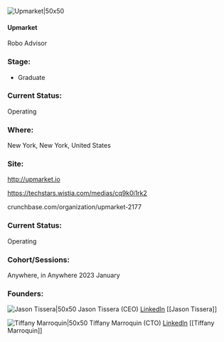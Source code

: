 

![Upmarket|50x50](https://apimg.techstars.com/profiles/1675829919794_368766.png)

#### Upmarket
Robo Advisor

### Stage: 
 - Graduate 

### Current Status: 
Operating

### Where:
New York, New York, United States

### Site:
http://upmarket.io

https://techstars.wistia.com/medias/cq9k0i1rk2

crunchbase.com/organization/upmarket-2177

### Current Status: 
Operating

### Cohort/Sessions: 
Anywhere, in Anywhere 2023 January

### Founders: 

![Jason Tissera|50x50]() Jason Tissera (CEO) [LinkedIn](https://linkedin.com/in/jason-tissera-46938028) [[Jason Tissera]]

![Tiffany Marroquin|50x50]() Tiffany Marroquin (CTO) [LinkedIn](https://linkedin.com/in/tiffany-marroquin) [[Tiffany Marroquin]]


